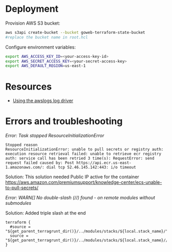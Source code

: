 # Deployment

Provision AWS S3 bucket:

```sh
aws s3api create-bucket --bucket goweb-terraform-state-bucket
#replace the bucket name in root.hcl

```

Configure environment variables:

```sh
export AWS_ACCESS_KEY_ID=<your-access-key-id>
export AWS_SECRET_ACCESS_KEY=<your-secret-access-key>
export AWS_DEFAULT_REGION=us-east-1
```

# Resources
* [Using the awslogs log driver](https://docs.aws.amazon.com/AmazonECS/latest/developerguide/using_awslogs.html#specify-log-config)

# Errors and troubleshooting

*Error: Task stopped ResourceInitializationError*

```
Stopped reason
ResourceInitializationError: unable to pull secrets or registry auth: execution resource retrieval failed: unable to retrieve ecr registry auth: service call has been retried 3 time(s): RequestError: send request failed caused by: Post https://api.ecr.us-east-1.amazonaws.com/: dial tcp 52.46.145.142:443: i/o timeout

```

Solution: This solution needed Public IP active for the container https://aws.amazon.com/premiumsupport/knowledge-center/ecs-unable-to-pull-secrets/


*Error: WARN[] No double-slash (//) found - on remote modules without submodules*

Solution: Added triple slash at the end
```hcl
terraform {
  #source = "${get_parent_terragrunt_dir()}/../modules/stacks/${local.stack_name}/"
  source = "${get_parent_terragrunt_dir()}/../modules/stacks/${local.stack_name}///"
}
```
